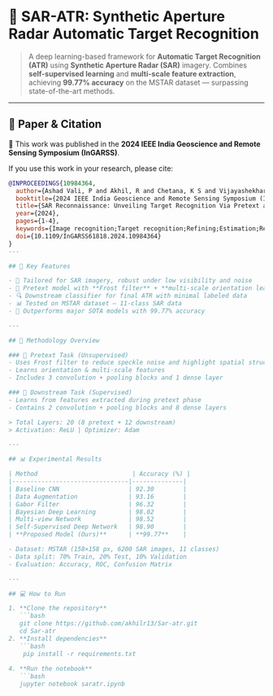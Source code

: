 # 🌌 SAR-ATR: Synthetic Aperture Radar Automatic Target Recognition

> A deep learning-based framework for **Automatic Target Recognition (ATR)** using **Synthetic Aperture Radar (SAR)** imagery. Combines **self-supervised learning** and **multi-scale feature extraction**, achieving **99.77% accuracy** on the MSTAR dataset — surpassing state-of-the-art methods.

---
## 📄 Paper & Citation

📘 This work was published in the **2024 IEEE India Geoscience and Remote Sensing Symposium (InGARSS)**.

If you use this work in your research, please cite:

```bibtex
@INPROCEEDINGS{10984364,
  author={Ashad Vali, P and Akhil, R and Chetana, K S and Vijayashekhar, S S},
  booktitle={2024 IEEE India Geoscience and Remote Sensing Symposium (InGARSS)}, 
  title={SAR Reconnaissance: Unveiling Target Recognition Via Pretext and Downstream Methodologies}, 
  year={2024},
  pages={1-4},
  keywords={Image recognition;Target recognition;Refining;Estimation;Reconnaissance;Network architecture;Radar polarimetry;Robustness;Real-time systems;Synthetic aperture radar;Synthetic Aperture Radar;Automatic target recognition;Moving and Stationary Target Acquisition and Recognition},
  doi={10.1109/InGARSS61818.2024.10984364}
}
---

## 🚀 Key Features

- 📡 Tailored for SAR imagery, robust under low visibility and noise
- 🧠 Pretext model with **Frost filter** + **multi-scale orientation learning**
- 🔍 Downstream classifier for final ATR with minimal labeled data
- 📊 Tested on MSTAR dataset — 11-class SAR data
- 🎯 Outperforms major SOTA models with 99.77% accuracy

---

## 🧠 Methodology Overview

### 🔧 Pretext Task (Unsupervised)
- Uses Frost filter to reduce speckle noise and highlight spatial structure
- Learns orientation & multi-scale features
- Includes 3 convolution + pooling blocks and 1 dense layer

### 📘 Downstream Task (Supervised)
- Learns from features extracted during pretext phase
- Contains 2 convolution + pooling blocks and 8 dense layers

> Total Layers: 20 (8 pretext + 12 downstream)  
> Activation: ReLU | Optimizer: Adam

---

## 📊 Experimental Results

| Method                          | Accuracy (%) |
|--------------------------------|--------------|
| Baseline CNN                   | 92.30        |
| Data Augmentation              | 93.16        |
| Gabor Filter                   | 96.32        |
| Bayesian Deep Learning         | 98.02        |
| Multi-view Network             | 98.52        |
| Self-Supervised Deep Network   | 98.90        |
| **Proposed Model (Ours)**      | **99.77**    |

- Dataset: MSTAR (158×158 px, 6200 SAR images, 11 classes)
- Data split: 70% Train, 20% Test, 10% Validation
- Evaluation: Accuracy, ROC, Confusion Matrix

---

## 💻 How to Run

1. **Clone the repository**
   ```bash
   git clone https://github.com/akhilr13/Sar-atr.git
   cd Sar-atr
2. **Install dependencies**
   ```bash
    pip install -r requirements.txt
   
4. **Run the notebook**
   ```bash
   jupyter notebook saratr.ipynb




